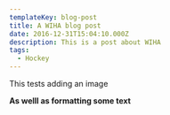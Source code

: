 ```yaml
---
templateKey: blog-post
title: A WIHA blog post
date: 2016-12-31T15:04:10.000Z
description: This is a post about WIHA
tags:
  - Hockey
---
```

This tests adding an image



**As welll as formatting some text**
